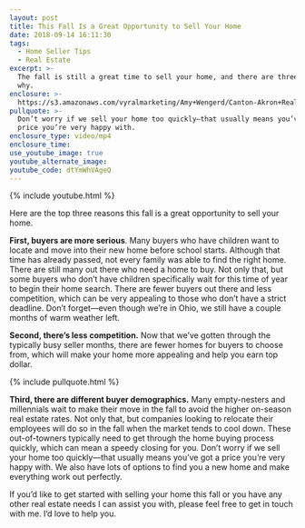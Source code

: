 ```yaml
---
layout: post
title: This Fall Is a Great Opportunity to Sell Your Home
date: 2018-09-14 16:11:30
tags:
  - Home Seller Tips
  - Real Estate
excerpt: >-
  The fall is still a great time to sell your home, and there are three reasons
  why.
enclosure: >-
  https://s3.amazonaws.com/vyralmarketing/Amy+Wengerd/Canton-Akron+Real+Estate+Agent-+3+Reasons+to+Sell+Your+Home+in+the+Fall.mp4
pullquote: >-
  Don’t worry if we sell your home too quickly—that usually means you’ve got a
  price you’re very happy with.
enclosure_type: video/mp4
enclosure_time:
use_youtube_image: true
youtube_alternate_image:
youtube_code: dtYmWhVAgeQ
---
```


{% include youtube.html %}

Here are the top three reasons this fall is a great opportunity to sell your home.

**First, buyers are more serious**. Many buyers who have children want to locate and move into their new home before school starts. Although that time has already passed, not every family was able to find the right home. There are still many out there who need a home to buy. Not only that, but some buyers who don’t have children specifically wait for this time of year to begin their home search. There are fewer buyers out there and less competition, which can be very appealing to those who don’t have a strict deadline. Don’t forget—even though we’re in Ohio, we still have a couple months of warm weather left.

**Second, there’s less competition.** Now that we’ve gotten through the typically busy seller months, there are fewer homes for buyers to choose from, which will make your home more appealing and help you earn top dollar.

{% include pullquote.html %}

**Third, there are different buyer demographics.** Many empty-nesters and millennials wait to make their move in the fall to avoid the higher on-season real estate rates. Not only that, but companies looking to relocate their employees will do so in the fall when the market tends to cool down. These out-of-towners typically need to get through the home buying process quickly, which can mean a speedy closing for you. Don’t worry if we sell your home too quickly—that usually means you’ve got a price you’re very happy with. We also have lots of options to find you a new home and make everything work out perfectly.

If you’d like to get started with selling your home this fall or you have any other real estate needs I can assist you with, please feel free to get in touch with me. I’d love to help you.

&nbsp;
